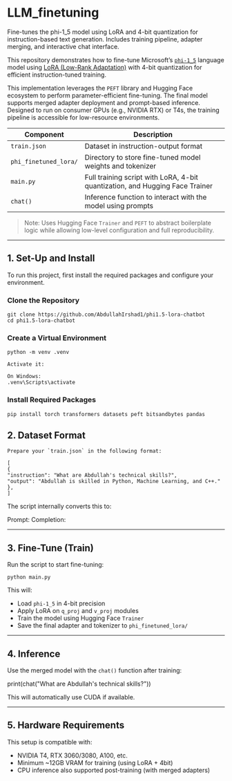 # LLM_finetuning
Fine-tunes the phi-1_5 model using LoRA and 4-bit quantization for instruction-based text generation. Includes training pipeline, adapter merging, and interactive chat interface.

This repository demonstrates how to fine-tune Microsoft’s [`phi-1_5`](https://huggingface.co/microsoft/phi-1_5) language model using [LoRA (Low-Rank Adaptation)](https://arxiv.org/abs/2106.09685) with 4-bit quantization for efficient instruction-tuned training.

This implementation leverages the `PEFT` library and Hugging Face ecosystem to perform parameter-efficient fine-tuning. The final model supports merged adapter deployment and prompt-based inference. Designed to run on consumer GPUs (e.g., NVIDIA RTX) or T4s, the training pipeline is accessible for low-resource environments.

| Component                  | Description                                                                  |
|---------------------------|------------------------------------------------------------------------------|
| `train.json`              | Dataset in instruction-output format                                         |
| `phi_finetuned_lora/`     | Directory to store fine-tuned model weights and tokenizer                    |
| `main.py`                 | Full training script with LoRA, 4-bit quantization, and Hugging Face Trainer |
| `chat()`                  | Inference function to interact with the model using prompts                  |

> Note: Uses Hugging Face `Trainer` and `PEFT` to abstract boilerplate logic while allowing low-level configuration and full reproducibility.

---

## 1. Set-Up and Install

To run this project, first install the required packages and configure your environment.

### Clone the Repository
```
git clone https://github.com/AbdullahIrshad1/phi1.5-lora-chatbot
cd phi1.5-lora-chatbot
```

### Create a Virtual Environment
```
python -m venv .venv

Activate it:

On Windows:
.venv\Scripts\activate
```

### Install Required Packages
```
pip install torch transformers datasets peft bitsandbytes pandas
```
## 2. Dataset Format
```
Prepare your `train.json` in the following format:

[
{
"instruction": "What are Abdullah's technical skills?",
"output": "Abdullah is skilled in Python, Machine Learning, and C++."
},
]
```

The script internally converts this to:

Prompt: <instruction>
Completion: <output>


---

## 3. Fine-Tune (Train)

Run the script to start fine-tuning:
```
python main.py
```

This will:

- Load `phi-1_5` in 4-bit precision  
- Apply LoRA on `q_proj` and `v_proj` modules  
- Train the model using Hugging Face `Trainer`  
- Save the final adapter and tokenizer to `phi_finetuned_lora/`

---

## 4. Inference

Use the merged model with the `chat()` function after training:

print(chat("What are Abdullah's technical skills?"))

This will automatically use CUDA if available.

---

## 5. Hardware Requirements

This setup is compatible with:

- NVIDIA T4, RTX 3060/3080, A100, etc.  
- Minimum ~12GB VRAM for training (using LoRA + 4bit)  
- CPU inference also supported post-training (with merged adapters)
